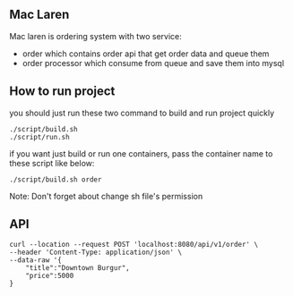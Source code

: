 ## Mac Laren
Mac laren is ordering system with two service:
* order which contains order api that get order data and queue them
* order processor which consume from queue and save them into mysql

## How to run project
you should just run these two command to build and run project quickly

```
./script/build.sh
./script/run.sh
```

if you want just build or run one containers, pass the container name to these script like below:

```
./script/build.sh order
```

Note: Don't forget about change sh file's permission


## API

```
curl --location --request POST 'localhost:8080/api/v1/order' \
--header 'Content-Type: application/json' \
--data-raw '{
    "title":"Downtown Burgur",
    "price":5000
}

```